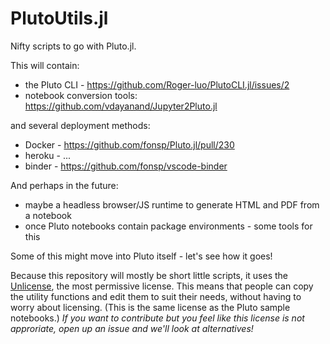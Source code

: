 # PlutoUtils.jl

Nifty scripts to go with Pluto.jl.

This will contain:

-   the Pluto CLI - https://github.com/Roger-luo/PlutoCLI.jl/issues/2
-   notebook conversion tools: https://github.com/vdayanand/Jupyter2Pluto.jl

and several deployment methods:

-   Docker - https://github.com/fonsp/Pluto.jl/pull/230
-   heroku - ...
-   binder - https://github.com/fonsp/vscode-binder

And perhaps in the future:

-   maybe a headless browser/JS runtime to generate HTML and PDF from a notebook
-   once Pluto notebooks contain package environments - some tools for this

Some of this might move into Pluto itself - let's see how it goes!

Because this repository will mostly be short little scripts, it uses the [Unlicense](./LICENSE), the most permissive license. This means that people can copy the utility functions and edit them to suit their needs, without having to worry about licensing. (This is the same license as the Pluto sample notebooks.) _If you want to contribute but you feel like this license is not approriate, open up an issue and we'll look at alternatives!_
